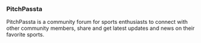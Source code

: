 ### PitchPassta

PitchPassta is a community forum for sports enthusiasts to connect with other community members, share and get latest updates and news on their favorite sports.
